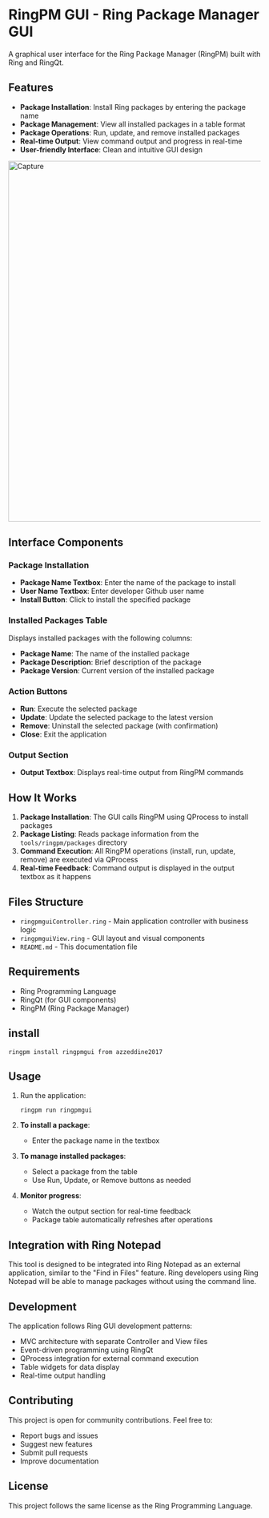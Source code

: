 # RingPM GUI - Ring Package Manager GUI

A graphical user interface for the Ring Package Manager (RingPM) built with Ring and RingQt.

## Features

- **Package Installation**: Install Ring packages by entering the package name
- **Package Management**: View all installed packages in a table format
- **Package Operations**: Run, update, and remove installed packages
- **Real-time Output**: View command output and progress in real-time
- **User-friendly Interface**: Clean and intuitive GUI design
  

<img width="896" height="720" alt="Capture" src="https://github.com/user-attachments/assets/6e666347-54ce-47b8-b9d0-8db28ac4f18a" />



## Interface Components

### Package Installation
- **Package Name Textbox**: Enter the name of the package to install
- **User Name Textbox**: Enter developer Github user name 
- **Install Button**: Click to install the specified package

### Installed Packages Table
Displays installed packages with the following columns:
- **Package Name**: The name of the installed package
- **Package Description**: Brief description of the package
- **Package Version**: Current version of the installed package

### Action Buttons
- **Run**: Execute the selected package
- **Update**: Update the selected package to the latest version
- **Remove**: Uninstall the selected package (with confirmation)
- **Close**: Exit the application

### Output Section
- **Output Textbox**: Displays real-time output from RingPM commands

## How It Works

1. **Package Installation**: The GUI calls RingPM using QProcess to install packages
2. **Package Listing**: Reads package information from the `tools/ringpm/packages` directory
3. **Command Execution**: All RingPM operations (install, run, update, remove) are executed via QProcess
4. **Real-time Feedback**: Command output is displayed in the output textbox as it happens

## Files Structure

- `ringpmguiController.ring` - Main application controller with business logic
- `ringpmguiView.ring` - GUI layout and visual components
- `README.md` - This documentation file

## Requirements

- Ring Programming Language
- RingQt (for GUI components)
- RingPM (Ring Package Manager)

## install
   ```
   ringpm install ringpmgui from azzeddine2017
   ```

## Usage

1. Run the application:
   ```
   ringpm run ringpmgui
   ```

2. **To install a package**:
   - Enter the package name in the textbox

3. **To manage installed packages**:
   - Select a package from the table
   - Use Run, Update, or Remove buttons as needed

4. **Monitor progress**:
   - Watch the output section for real-time feedback
   - Package table automatically refreshes after operations

## Integration with Ring Notepad

This tool is designed to be integrated into Ring Notepad as an external application, similar to the "Find in Files" feature. Ring developers using Ring Notepad will be able to manage packages without using the command line.

## Development

The application follows Ring GUI development patterns:
- MVC architecture with separate Controller and View files
- Event-driven programming using RingQt
- QProcess integration for external command execution
- Table widgets for data display
- Real-time output handling

## Contributing

This project is open for community contributions. Feel free to:
- Report bugs and issues
- Suggest new features
- Submit pull requests
- Improve documentation

## License

This project follows the same license as the Ring Programming Language.
